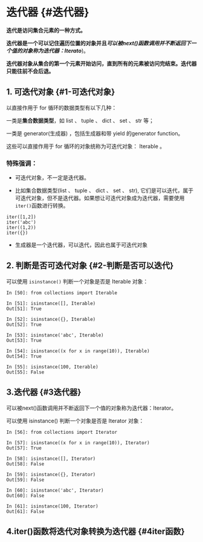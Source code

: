 # 迭代器 {#迭代器}

**迭代是访问集合元素的一种方式。**

**迭代器是一个可以记住遍历位置的对象并且**_**可以被next\(\)函数调用并不断返回下一个值的对象称为迭代器：Iterato**_\)。

**迭代器对象从集合的第一个元素开始访问，直到所有的元素被访问完结束。迭代器只能往前不会后退。**

## 1. 可迭代对象 {#1-可迭代对象}

以直接作用于 for 循环的数据类型有以下几种：

一类是**集合数据类型**，如 list 、 tuple 、 dict 、 set 、 str 等；

一类是 generator\(生成器\) ，包括生成器和带 yield 的generator function。

这些可以直接作用于 for 循环的对象统称为可迭代对象： Iterable 。

### 特殊强调：

* 可迭代对象，不一定是迭代器。

* 比如集合数据类型\(list 、 tuple 、 dict 、 set 、 str\), 它们是可以迭代，属于可迭代对象，但不是迭代器。如果想让可迭代对象成为迭代器，需要使用`iter()`函数进行转换。

```
iter([1,2])
iter('abc')
iter((1,2))
iter({})
```

* 生成器是一个迭代器，可以迭代，因此也属于可迭代对象

## 2. 判断是否可迭代对象 {#2-判断是否可以迭代}

可以使用 `isinstance()` 判断一个对象是否是 Iterable 对象：

```
In [50]: from collections import Iterable

In [51]: isinstance([], Iterable)
Out[51]: True

In [52]: isinstance({}, Iterable)
Out[52]: True

In [53]: isinstance('abc', Iterable)
Out[53]: True

In [54]: isinstance((x for x in range(10)), Iterable)
Out[54]: True

In [55]: isinstance(100, Iterable)
Out[55]: False
```

## 3.迭代器 {#3迭代器}

可以被next\(\)函数调用并不断返回下一个值的对象称为迭代器：Iterator。

可以使用 isinstance\(\) 判断一个对象是否是 Iterator 对象：

```
In [56]: from collections import Iterator

In [57]: isinstance((x for x in range(10)), Iterator)
Out[57]: True

In [58]: isinstance([], Iterator)
Out[58]: False

In [59]: isinstance({}, Iterator)
Out[59]: False

In [60]: isinstance('abc', Iterator)
Out[60]: False

In [61]: isinstance(100, Iterator)
Out[61]: False
```

## 4.iter\(\)函数将迭代对象转换为迭代器 {#4iter函数}



